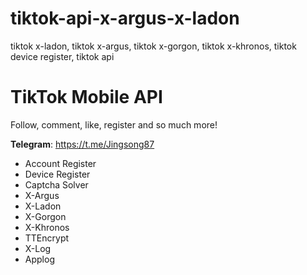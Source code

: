 # tiktok-api-x-argus-x-ladon
tiktok x-ladon, tiktok x-argus, tiktok x-gorgon, tiktok x-khronos, tiktok device register, tiktok api

# TikTok Mobile API

Follow, comment, like, register and so much more!

**Telegram**: https://t.me/Jingsong87

- Account Register
- Device Register
- Captcha Solver
- X-Argus
- X-Ladon
- X-Gorgon
- X-Khronos
- TTEncrypt
- X-Log
- Applog
